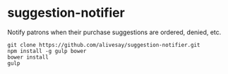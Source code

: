 # suggestion-notifier

Notify patrons when their purchase suggestions are ordered, denied, etc.

```
git clone https://github.com/alivesay/suggestion-notifier.git
npm install -g gulp bower
bower install
gulp
```

